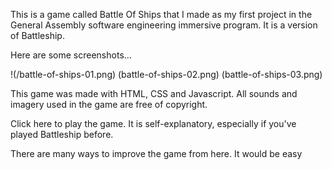 This is a game called Battle Of Ships that I made as my first project in the General Assembly software engineering immersive program. It is a version of Battleship.

Here are some screenshots...

!(/battle-of-ships-01.png)
(battle-of-ships-02.png)
(battle-of-ships-03.png)

This game was made with HTML, CSS and Javascript. All sounds and imagery used in the game are free of copyright.

Click here to play the game. It is self-explanatory, especially if you've played Battleship before.

There are many ways to improve the game from here. It would be easy
